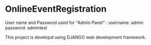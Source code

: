 # OnlineEventRegistration

User name and Password used for "Admin Panel" :
username: admin
password: admintest

This project is developd using DJANGO web development framework.
